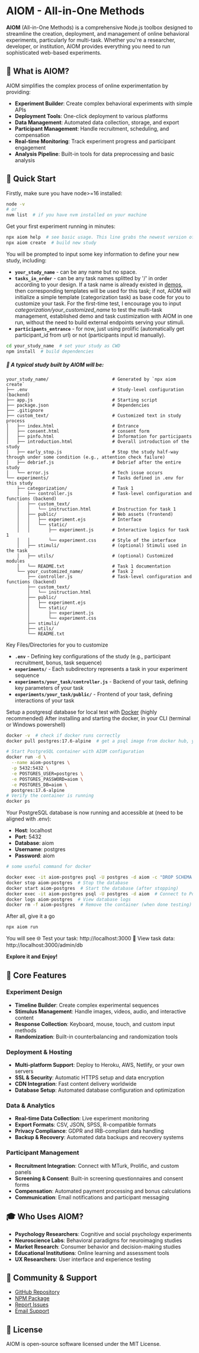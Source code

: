 # AIOM - All-in-One Methods

**AIOM** (All-in-One Methods) is a comprehensive Node.js toolbox designed to streamline the creation, deployment, and management of online behavioral experiments, particularly for multi-task. Whether you're a researcher, developer, or institution, AIOM provides everything you need to run sophisticated web-based experiments.

## 🎯 What is AIOM?

AIOM simplifies the complex process of online experimentation by providing:

- **Experiment Builder**: Create complex behavioral experiments with simple APIs
- **Deployment Tools**: One-click deployment to various platforms
- **Data Management**: Automated data collection, storage, and export
- **Participant Management**: Handle recruitment, scheduling, and compensation
- **Real-time Monitoring**: Track experiment progress and participant engagement
- **Analysis Pipeline**: Built-in tools for data preprocessing and basic analysis

## 🚀 Quick Start

Firstly, make sure you have node>=16 installed:

```bash
node -v
# or
nvm list  # if you have nvm installed on your machine
```

Get your first experiment running in minutes:

```bash
npx aiom help  # see basic usage. This line grabs the newest version of aiom temporally
npx aiom create  # build new study
```
You will be prompted to input some key information to define your new study, including: 
 - **`your_study_name`** - can be any name but no space.
 - **`tasks_in_order`** - can be any task names splitted by '/' in order according to your design. If a task name is already existed in [demos](demos.md), then corresponding templates will be used for this task; if not, AIOM will initialize a simple template (categorization task) as base code for you to customize your task. For the first-time test, I encourage you to input _categorization/your_customized_name_ to test the multi-task management, established demo and task custimization with AIOM in one run, without the need to build external endpoints serving your stimuli.
 - **`participants_entrance`** - for now, just using prolific (automatically get participant_id from url) or not (participants input id manually). 
 ```bash
cd your_study_name  # set your study as CWD
npm install  # build dependencies
```

 ##### 📁  A typical study built by AIOM will be:

```
your_study_name/                        # Generated by `npx aiom create`
├── .env                                # Study-level configuration (backend)
├── app.js                              # Starting script
├── package.json                        # Dependencies
├── .gitignore                     
├── custom_text/                        # Customized text in study process
│   ├── index.html                      # Entrance
│   ├── consent.html                    # consent form
│   ├── pinfo.html                      # Information for participants
│   ├── introduction.html               # Overall introduction of the study
│   ├── early_stop.js                   # Stop the study half-way through under some condition (e.g., attention check failure)
│   ├── debrief.js                      # Debrief after the entire study
│   └── error.js                        # Tech issue occurs
└── experiments/                        # Tasks defined in .env for this study
    ├── categorization/                 # Task 1
    │   ├── controller.js               # Task-level configuration and functions (backend)
    │   ├── custom_text/                   
    │   │   └── instruction.html        # Instruction for task 1
    │   ├── public/                     # Web assets (frontend)
    │   │   ├── experiment.ejs          # Interface
    │   │   └── static/                 
    │   │       ├── experiment.js       # Interactive logics for task 1
    │   │       └── experiment.css      # Style of the interface
    │   ├── stimuli/                    # (optional) Stimuli used in the task
    │   ├── utils/                      # (optional) Customized modules
    │   └── README.txt                  # Task 1 documentation
    └── your_customized_name/           # Task 2
        ├── controller.js               # Task-level configuration and functions (backend)
        ├── custom_text/                   
        │   └── instruction.html           
        ├── public/                       
        │   ├── experiment.ejs            
        │   └── static/                   
        │       ├── experiment.js         
        │       └── experiment.css       
        ├── stimuli/                     
        ├── utils/                       
        └── README.txt                   
```

Key Files/Directories for you to customize

- **`.env`** - Defining key configurations of the study (e.g., participant recruitment, bonus, task sequence)
- **`experiments/`** - Each subdirectory represents a task in your experiment sequence
- **`experiments/your_task/controller.js`** - Backend of your task, defining key parameters of your task
- **`experiments/your_task/public/`** - Frontend of your task, defining interactions of your task

Setup a postgresql database for local test with [Docker](https://docs.docker.com/get-started/get-docker/) (highly recommended)
After installing and starting the docker, in your CLI (terminal or Windows powershell)
```bash
docker -v  # check if docker runs correctly
docker pull postgres:17.6-alpine  # get a psql image from docker hub, you can also choose another version of psql

# Start PostgreSQL container with AIOM configuration
docker run -d \
  --name aiom-postgres \
  -p 5432:5432 \
  -e POSTGRES_USER=postgres \
  -e POSTGRES_PASSWORD=aiom \
  -e POSTGRES_DB=aiom \
  postgres:17.6-alpine
# Verify the container is running
docker ps
```
Your PostgreSQL database is now running and accessible at (need to be aligned with .env):
- **Host**: localhost
- **Port**: 5432
- **Database**: aiom
- **Username**: postgres
- **Password**: aiom
```bash
# some useful command for docker

docker exec -it aiom-postgres psql -U postgres -d aiom -c "DROP SCHEMA public CASCADE; CREATE SCHEMA public;"  # Delete all data from the database
docker stop aiom-postgres  # Stop the database
docker start aiom-postgres  # Start the database (after stopping)
docker exec -it aiom-postgres psql -U postgres -d aiom  # Connect to PostgreSQL CLI
docker logs aiom-postgres  # View database logs
docker rm -f aiom-postgres  # Remove the container (when done testing)
```
After all, give it a go
```bash
npx aiom run
```
You will see 
🌐 Test your task: http://localhost:3000
🔎 View task data: http://localhost:3000/admin/db

**Explore it and Enjoy!**

## 🔧 Core Features

### Experiment Design
- **Timeline Builder**: Create complex experimental sequences
- **Stimulus Management**: Handle images, videos, audio, and interactive content
- **Response Collection**: Keyboard, mouse, touch, and custom input methods
- **Randomization**: Built-in counterbalancing and randomization tools

### Deployment & Hosting
- **Multi-platform Support**: Deploy to Heroku, AWS, Netlify, or your own servers
- **SSL & Security**: Automatic HTTPS setup and data encryption
- **CDN Integration**: Fast content delivery worldwide
- **Database Setup**: Automated database configuration and optimization

### Data & Analytics
- **Real-time Data Collection**: Live experiment monitoring
- **Export Formats**: CSV, JSON, SPSS, R-compatible formats
- **Privacy Compliance**: GDPR and IRB-compliant data handling
- **Backup & Recovery**: Automated data backups and recovery systems

### Participant Management
- **Recruitment Integration**: Connect with MTurk, Prolific, and custom panels
- **Screening & Consent**: Built-in screening questionnaires and consent forms
- **Compensation**: Automated payment processing and bonus calculations
- **Communication**: Email notifications and participant messaging

## 🎓 Who Uses AIOM?

- **Psychology Researchers**: Cognitive and social psychology experiments
- **Neuroscience Labs**: Behavioral paradigms for neuroimaging studies
- **Market Research**: Consumer behavior and decision-making studies
- **Educational Institutions**: Online learning and assessment tools
- **UX Researchers**: User interface and experience testing

## 🤝 Community & Support

- [GitHub Repository](https://github.com/HaijiangYan/AIOM)
- [NPM Package](https://www.npmjs.com/package/aiom)
- [Report Issues](https://github.com/HaijiangYan/AIOM/issues)
- [Email Support](mailto:haijiang.r.yan@gmail.com)

## 📄 License

AIOM is open-source software licensed under the MIT License. 